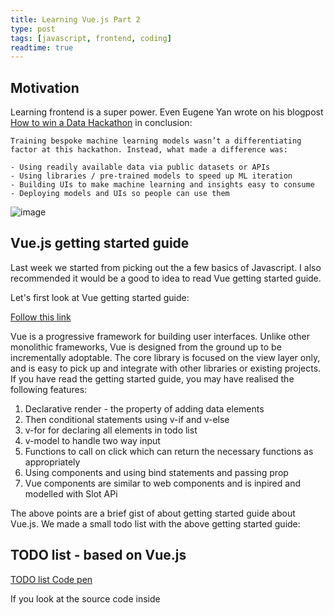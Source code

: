 ```yaml
---
title: Learning Vue.js Part 2
type: post
tags: [javascript, frontend, coding]
readtime: true
---
```




## Motivation

Learning frontend is a super power. Even Eugene Yan wrote on his blogpost [How to win a Data Hackathon](https://eugeneyan.com/writing/how-to-win-data-hackathon/) in
conclusion:

```
Training bespoke machine learning models wasn’t a differentiating factor at this hackathon. Instead, what made a difference was:

- Using readily available data via public datasets or APIs
- Using libraries / pre-trained models to speed up ML iteration
- Building UIs to make machine learning and insights easy to consume
- Deploying models and UIs so people can use them
```

![image](https://user-images.githubusercontent.com/24592806/108724626-889e3a00-754b-11eb-9a51-0c809b9f8867.png)

## Vue.js getting started guide

Last week we started from picking out the a few basics of Javascript. I also recommended it would be a good to idea to read Vue getting started guide.

Let's first look at Vue getting started guide:

[Follow this link](https://vuejs.org/v2/guide/)

Vue is a progressive framework for building user interfaces. Unlike other monolithic frameworks, Vue is designed from the ground up to be 
incrementally adoptable. The core library is focused on the view layer only, and is easy to pick up and integrate with other libraries or 
existing projects. If you have read the getting started guide, you may have realised the following features:

1. Declarative render - the property of adding data elements
2. Then conditional statements using v-if and v-else
3. v-for for declaring all elements in todo list
4. v-model to handle two way input
5. Functions to call on click which can return the necessary functions as appropriately
6. Using components and using bind statements and passing prop
7. Vue components are similar to web components and is inpired and modelled with Slot APi

The above points are a brief gist of about getting started guide about Vue.js. We made a small todo list with the above getting started guide:

## TODO list - based on Vue.js

[TODO list Code pen](https://codepen.io/kurianbenoy-aot/pen/poNWNpM)


If you look at the source code inside <script> tag:

```
export default {
  data() {
  .....
  },
  methods: {
  ....
    functions to be used for Various usecases
  },
  computed: {
    ...
  }
```

- *data*: used for deciding properties of vue.js application
- *methods*: Used for various methods, like what functionality to occur when a button is click
- *computed*: Used for calculating values based on predefined data. There are both getters and setters functionality with this method


<style> contains the functionality for using CSS to make your application look great
  
<template> is the special place where all the vuejs magic comes in place. In generally most of the folks use Vue.js with templates,
  even though there is [Vue render functions](https://vuejs.org/v2/guide/render-function.html) which I guess is used in React. In case
  of template, when you are using with v-(suffix) it always is something special. It can be something like binding variables, methods, 
  for looops, etc.
  
 ## Vue-cli create project
 
Vue-cli is the best to initialize and get started with learning any new project the first time. This can be the equivalent of create-react-app in React world and equivalent of [create-ml-app](https://github.com/shreyashankar/create-ml-app) build by Shreyas Shankar.

It has multiple features like supporting various features of Babel, typescript, ESlint, etc. It does not require users to eject. It's very easy to say this feature that feature, yet the all these features are build on top of legends.

[Check out Vue CLI website to learn more about project](https://cli.vuejs.org/)

The command to begin a project is:

`vue create <project name>`


## Side Note - about NPM packaging

[Article Link](https://dev.to/spartakyste/the-npm-guide-i-would-have-loved-as-a-beginner-4i07)

It talks about the basic NPM commands, how NPM acts as package manager. It also tells about npm init -y command, managing dependencies and devDependencies. 
Dependencies are vital features, while devDependencies like linters help in managing things not vital and are removed when productionizing with npm build. 
He also talks about the concept of scripts, which are used for determing commands to run like npm start in case of React. 
Tips on managing dependencies, uninstalling packages and package-lock.json is mentioned in article. 

I am signing off again, I will be back to share more of my learnings next week. Till then Bye.

~ Kurian
